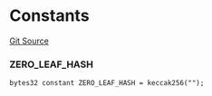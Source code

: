 # Constants
[Git Source](https://github.com/matter-labs/zksync-contracts/blob/a1506a91fd7e3b73aa6fe10caf12e32f39e26211/contracts/l1-contracts/state-transition/libraries/PriorityTree.sol)

### ZERO_LEAF_HASH

```solidity
bytes32 constant ZERO_LEAF_HASH = keccak256("");
```

